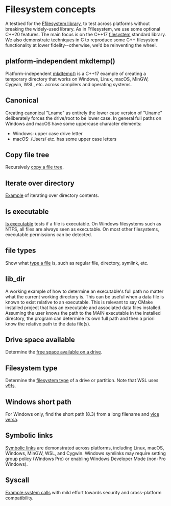 # Filesystem concepts

A testbed for the
[Ffilesystem library](https://github.com/scivision/fortran-filesystem),
to test across platforms without breaking the widely-used library.
As in Ffilesystem, we use some optional C++20 features.
The main focus is on the C++17
[filesystem](https://en.cppreference.com/w/cpp/filesystem)
standard library.
We also demonstrate techniques in C to reproduce some C++ filesystem functionality at lower fidelity--otherwise, we'd be reinventing the wheel.

## platform-independent mkdtemp()

Platform-independent
[mkdtemp()](./test/mkdtemp/)
is a C++17 example of creating a temporary directory that works on Windows, Linux, macOS, MinGW, Cygwin, WSL, etc. across compilers and operating systems.

## Canonical

Creating [canonical](./test/canonical/) "Lname" as entirely the lower case version of "Uname" deliberately forces the drive/root to be lower case.
In general full paths on Windows and macOS have some uppercase character elements:

* Windows: upper case drive letter
* macOS: /Users/ etc. has some upper case letters

## Copy file tree

Recursively [copy a file tree](./test/copytree/).

## Iterate over directory

[Example](./test/iterdir/) of iterating over directory contents.

## Is executable

[Is executable](./test/is_exe/) tests if a file is executable. On Windows filesystems such as NTFS, all files are always seen as executable.
On most other filesystems, executable permissions can be detected.

## file types

Show what [type a file](./test/file_types/) is, such as regular file, directory, symlink, etc.

## lib_dir

A working example of how to determine an executable's full path no matter what the current working directory is.
This can be useful when a data file is known to exist relative to an executable.
This is relevant to say CMake installed project that has an executable and associated data files installed.
Assuming the user knows the path to the MAIN executable in the installed directory, the program can determine its own full path and
then a priori know the relative path to the data file(s).

## Drive space available

Determine the [free space available on a drive](./test/space_avail/).

## Filesystem type

Determine the
[filesystem type](./test/filesystem_type/)
of a drive or partition.
Note that WSL uses
[v9fs](https://devblogs.microsoft.com/commandline/whats-new-for-wsl-in-windows-10-version-1903/).

## Windows short path

For Windows only, find the short path (8.3) from a long filename and [vice versa](./test/short_path/).

## Symbolic links

[Symbolic links](./test/symlink/) are demonstrated across platforms, including Linux, macOS, Windows, MinGW, WSL, and Cygwin.
Windows symlinks may require setting group policy (Windows Pro) or enabling Windows Developer Mode (non-Pro Windows).

## Syscall

[Example system calls](./test/syscall/) with mild effort towards security and cross-platform compatibility.
